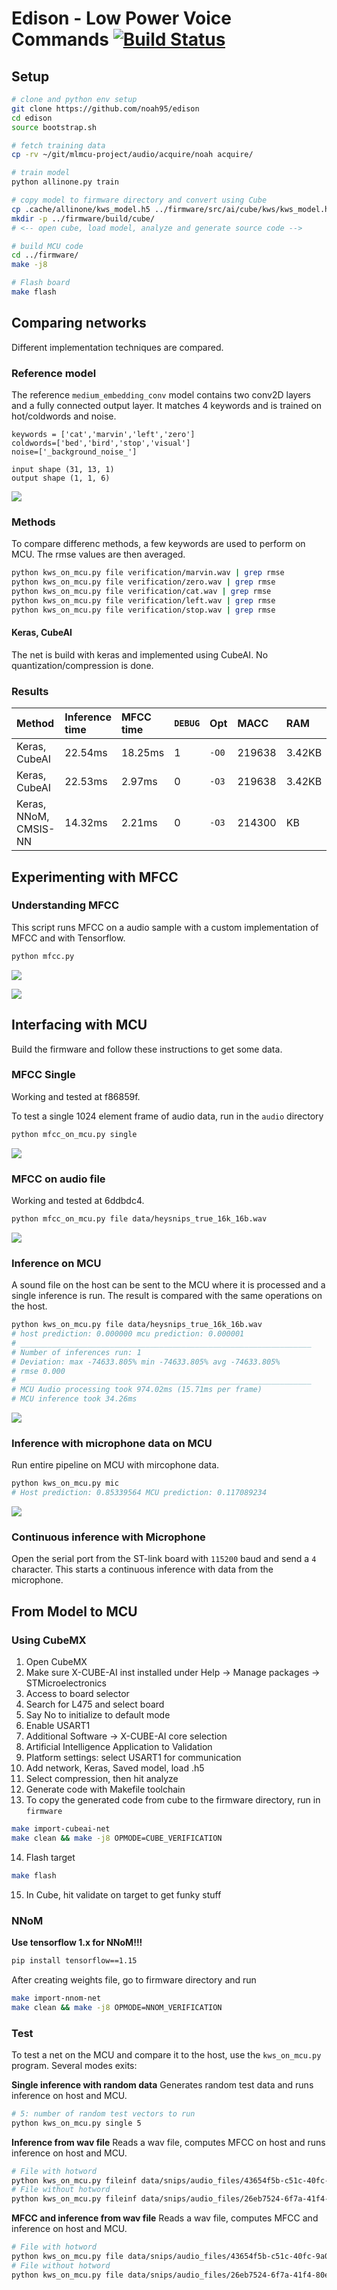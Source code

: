 # Edison - Low Power Voice Commands [![Build Status](https://travis-ci.com/noah95/edison.svg?token=W9DfQq55LKsHhNiMPYw5&branch=master)](https://travis-ci.com/noah95/edison)

## Setup

```bash
# clone and python env setup
git clone https://github.com/noah95/edison
cd edison
source bootstrap.sh

# fetch training data
cp -rv ~/git/mlmcu-project/audio/acquire/noah acquire/

# train model
python allinone.py train

# copy model to firmware directory and convert using Cube
cp .cache/allinone/kws_model.h5 ../firmware/src/ai/cube/kws/kws_model.h5
mkdir -p ../firmware/build/cube/
# <-- open cube, load model, analyze and generate source code -->

# build MCU code
cd ../firmware/
make -j8

# Flash board
make flash
```


## Comparing networks
Different implementation techniques are compared.

### Reference model
The reference `medium_embedding_conv` model contains two conv2D layers and a fully connected output layer. It matches 4 keywords and is trained on hot/coldwords and noise.

```
keywords = ['cat','marvin','left','zero']
coldwords=['bed','bird','stop','visual']
noise=['_background_noise_']

input shape (31, 13, 1)
output shape (1, 1, 6)
```

![](doc/img/medium_embedding_conv.png)

### Methods

To compare differenc methods, a few keywords are used to perform on MCU. The rmse values are then averaged.

```bash
python kws_on_mcu.py file verification/marvin.wav | grep rmse
python kws_on_mcu.py file verification/zero.wav | grep rmse
python kws_on_mcu.py file verification/cat.wav | grep rmse
python kws_on_mcu.py file verification/left.wav | grep rmse
python kws_on_mcu.py file verification/stop.wav | grep rmse
```

#### Keras, CubeAI
The net is build with keras and implemented using CubeAI. No quantization/compression is done.

### Results

| Method        | Inference time | MFCC time | `DEBUG` | Opt   | MACC   | RAM    | ROM     | RMSE avg      |
|:--------------|:---------------|:----------|:--------|:------|:-------|:-------|:--------|:--------------|
| Keras, CubeAI | 22.54ms        | 18.25ms   | 1       | `-O0` | 219638 | 3.42KB | 25.74KB | 0.01195651532 |
| Keras, CubeAI | 22.53ms        | 2.97ms    | 0       | `-O3` | 219638 | 3.42KB | 25.74KB | 0.01195651532 |
| Keras, NNoM, CMSIS-NN   | 14.32ms        | 2.21ms    | 0       | `-O3` | 214300 | KB | KB | 0.01195651532 |


## Experimenting with MFCC

### Understanding MFCC
This script runs MFCC on a audio sample with a custom implementation of MFCC and with Tensorflow.

```bash
python mfcc.py
```

![](doc/img/mel_own.png)

![](doc/img/mel_tf.png)

## Interfacing with MCU
Build the firmware and follow these instructions to get some data.

### MFCC Single
Working and tested at f86859f.

To test a single 1024 element frame of audio data, run in the `audio` directory
```bash
python mfcc_on_mcu.py single
```

![](doc/img/mfcc_on_mcu_single.png)

### MFCC on audio file
Working and tested at 6ddbdc4.

```bash
python mfcc_on_mcu.py file data/heysnips_true_16k_16b.wav
```

![](doc/img/mfcc_snips.png)

### Inference on MCU
A sound file on the host can be sent to the MCU where it is processed and a single inference is run. The result is compared with the same operations on the host.

```bash
python kws_on_mcu.py file data/heysnips_true_16k_16b.wav
# host prediction: 0.000000 mcu prediction: 0.000001
# _________________________________________________________________
# Number of inferences run: 1
# Deviation: max -74633.805% min -74633.805% avg -74633.805%
# rmse 0.000
# _________________________________________________________________
# MCU Audio processing took 974.02ms (15.71ms per frame)
# MCU inference took 34.26ms
```

![](doc/img/mfcc_inference.png)

### Inference with microphone data on MCU
Run entire pipeline on MCU with mircophone data.

```bash
python kws_on_mcu.py mic
# Host prediction: 0.85339564 MCU prediction: 0.117089234
```

![](doc/img/kws_mic.png)

### Continuous inference with Microphone
Open the serial port from the ST-link board with `115200` baud and send a `4` character. This starts a continuous inference with
data from the microphone.

## From Model to MCU

### Using CubeMX

1. Open CubeMX
2. Make sure X-CUBE-AI inst installed under Help -> Manage packages -> STMicroelectronics
3. Access to board selector
4. Search for L475 and select board
5. Say No to initialize to default mode
6. Enable USART1
7. Additional Software -> X-CUBE-AI core selection
8. Artificial Intelligence Application to Validation
9. Platform settings: select USART1 for communication
10. Add network, Keras, Saved model, load .h5
11. Select compression, then hit analyze
12. Generate code with Makefile toolchain
13. To copy the generated code from cube to the firmware directory, run in `firmware`
```bash
make import-cubeai-net
make clean && make -j8 OPMODE=CUBE_VERIFICATION
```
14. Flash target
```bash
make flash
```
15. In Cube, hit validate on target to get funky stuff

### NNoM

**Use tensorflow 1.x for NNoM!!!**
```bash
pip install tensorflow==1.15
```

After creating weights file, go to firmware directory and run
```bash
make import-nnom-net
make clean && make -j8 OPMODE=NNOM_VERIFICATION
```

### Test
To test a net on the MCU and compare it to the host, use the `kws_on_mcu.py` program. Several modes exits:

**Single inference with random data**
Generates random test data and runs inference on host and MCU.

```bash
# 5: number of random test vectors to run
python kws_on_mcu.py single 5
```

**Inference from wav file**
Reads a wav file, computes MFCC on host and runs inference on host and MCU.

```bash
# File with hotword
python kws_on_mcu.py fileinf data/snips/audio_files/43654f5b-c51c-40fc-9a03-6b0fbb3c366f.wav
# File without hotword
python kws_on_mcu.py fileinf data/snips/audio_files/26eb7524-6f7a-41f4-80e3-a0c374542f1a.wav
```

**MFCC and inference from wav file**
Reads a wav file, computes MFCC and inference on host and MCU.

```bash
# File with hotword
python kws_on_mcu.py file data/snips/audio_files/43654f5b-c51c-40fc-9a03-6b0fbb3c366f.wav
# File without hotword
python kws_on_mcu.py file data/snips/audio_files/26eb7524-6f7a-41f4-80e3-a0c374542f1a.wav
```




